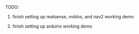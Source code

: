 
TODO:

1. finish setting up realsense, nvblox, and nav2 working demo

2. finish setting up arduino working demo

